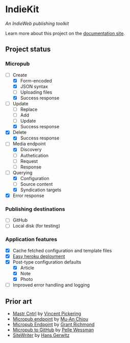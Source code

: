 # IndieKit

*An IndieWeb publishing toolkit*

Learn more about this project on the [documentation site](https://paulrobertlloyd.github.io/indiekit/).

## Project status

### Micropub

* [ ] Create
  * [x] Form-encoded
  * [x] JSON syntax
  * [ ] Uploading files
  * [x] Success response
* [ ] Update
  * [ ] Replace
  * [ ] Add
  * [ ] Update
  * [x] Success response
* [x] Delete
  * [x] Success response
* [ ] Media endpoint
  * [x] Discovery
  * [ ] Authetication
  * [ ] Request
  * [ ] Response
* [ ] Querying
  * [x] Configuration
  * [ ] Source content
  * [x] Syndication targets
* [x] Error response

### Publishing destinations

* [ ] GitHub
* [ ] Local disk (for testing)

### Application features

* [x] Cache fetched configuration and template files
* [x] [Easy heroku deployment](https://paulrobertlloyd.github.io/indiekit/docs/deploy)
* [x] Post-type configuration defaults
  * [x] Article
  * [x] Note
  * [x] Photo
* [ ] Improved error handling and logging

## Prior art

* [Mastr Cntrl](https://github.com/vipickering/mastr-cntrl) by [Vincent Pickering](https://vincentp.me)
* [Micropub endpoint](https://github.com/muan/micropub-endpoint) by [Mu-An Chiou](https://muan.co)
* [Micropub Endpoint](https://github.com/grantcodes/micropub-endpoint) by [Grant Richmond](https://grant.codes)
* [Micropub to GitHub](https://github.com/voxpelli/webpage-micropub-to-github) by [Pelle Wessman](https://kodfabrik.se)
* [SiteWriter](https://github.com/gerwitz/sitewriter) by [Hans Gerwitz](https://hans.gerwitz.com)
